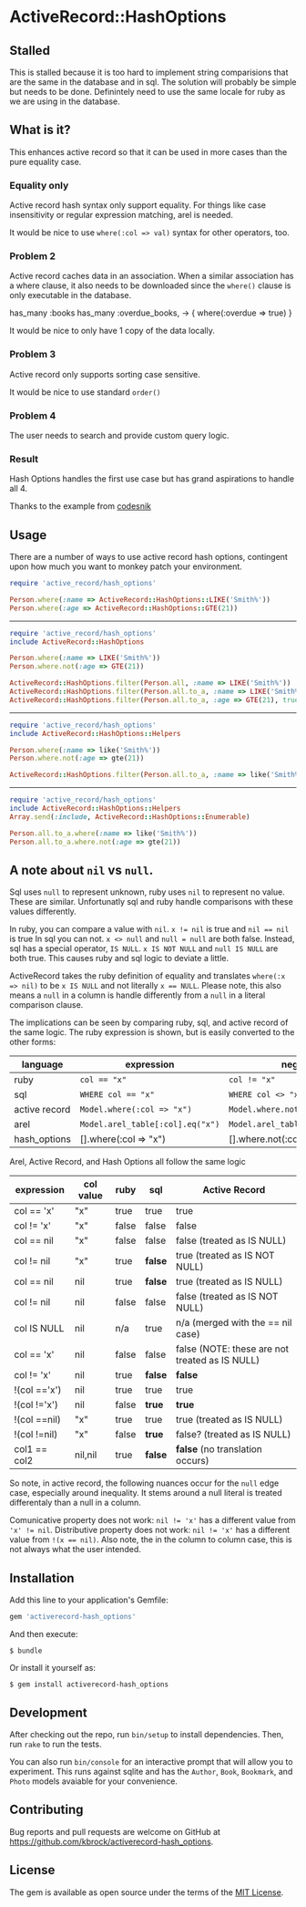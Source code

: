 # ActiveRecord::HashOptions

## Stalled

This is stalled because it is too hard to implement string comparisions that are the same in the database and in sql.
The solution will probably be simple but needs to be done. Definintely need to use the same locale for ruby as we are using in the database.

## What is it?

This enhances active record so that it can be used in more cases
than the pure equality case.

### Equality only

Active record hash syntax only support equality.
For things like case insensitivity or regular expression matching, arel is needed.

It would be nice to use `where(:col => val)` syntax for other operators, too.

### Problem 2

Active record caches data in an association. When a similar association has a where clause, it also needs to be downloaded since the `where()` clause is only executable in the database.

has_many :books
has_many :overdue_books, -> { where(:overdue => true) }

It would be nice to only have 1 copy of the data locally.

### Problem 3

Active record only supports sorting case sensitive.

It would be nice to use standard `order()`

### Problem 4

The user needs to search and provide custom query logic.

### Result

Hash Options handles the first use case but has grand aspirations to handle all 4.

Thanks to the example from [codesnik](https://gist.github.com/codesnik/2ebba1940c05b08b17f9)


## Usage

There are a number of ways to use active record hash options, contingent upon how much 
you want to monkey patch your environment.

```ruby
require 'active_record/hash_options'

Person.where(:name => ActiveRecord::HashOptions::LIKE('Smith%'))
Person.where(:age => ActiveRecord::HashOptions::GTE(21))
```

---

```ruby
require 'active_record/hash_options'
include ActiveRecord::HashOptions

Person.where(:name => LIKE('Smith%'))
Person.where.not(:age => GTE(21))

ActiveRecord::HashOptions.filter(Person.all, :name => LIKE('Smith%'))
ActiveRecord::HashOptions.filter(Person.all.to_a, :name => LIKE('Smith%'))
ActiveRecord::HashOptions.filter(Person.all.to_a, :age => GTE(21), true)
```

---

```ruby
require 'active_record/hash_options'
include ActiveRecord::HashOptions::Helpers

Person.where(:name => like('Smith%'))
Person.where.not(:age => gte(21))

ActiveRecord::HashOptions.filter(Person.all.to_a, :name => like('Smith%'))
```

---

```ruby
require 'active_record/hash_options'
include ActiveRecord::HashOptions::Helpers
Array.send(:include, ActiveRecord::HashOptions::Enumerable)

Person.all.to_a.where(:name => like('Smith%'))
Person.all.to_a.where.not(:age => gte(21))
```


## A note about `nil` vs `null`.

Sql uses `null` to represent unknown, ruby uses `nil` to represent no value. These are
similar. Unfortunatly sql and ruby handle comparisons with these values differently.

In ruby, you can compare a value with `nil`. `x != nil` is true and `nil == nil` is true
In sql you can not. `x <> null` and `null = null` are both false. Instead, sql has
a special operator, `IS NULL`. `x IS NOT NULL` and `null IS NULL` are both true.
This causes ruby and sql logic to deviate a little.

ActiveRecord takes the ruby definition of equality and translates `where(:x => nil)`
to be `x IS NULL` and not literally `x == NULL`. Please note, this also means a `null`
in a column is handle differently from a `null` in a literal comparison clause.

The implications can be seen by comparing ruby, sql, and active record of the same logic.
The ruby expression is shown, but is easily converted to the other forms:

language      | expression | negation
--------------|------------|---------
ruby          | `col == "x"`|`col != "x"`
sql           | `WHERE col == "x"`|`WHERE col <> "x"`
active record | `Model.where(:col => "x")`| `Model.where.not(:col => "x")`
arel          | `Model.arel_table[:col].eq("x")`|`Model.arel_table[:col].neq("x")`
hash_options  | [].where(:col => "x")| [].where.not(:col => "x")

Arel, Active Record, and Hash Options all follow the same logic

expression  |col value| ruby | sql    | Active Record
------------|---------|------|----    |-----
col == 'x'  | "x"     | true | true   | true
col != 'x'  | "x"     | false| false  | false
col == nil  | "x"     | false| false  | false (treated as IS NULL)
col != nil  | "x"     | true | **false**| true (treated as IS NOT NULL)
col == nil  | nil     | true | **false**| true (treated as IS NULL)
col != nil  | nil     | false| false  | false (treated as IS NOT NULL)
col IS NULL | nil     | n/a  | true   | n/a (merged with the == nil case)
col == 'x'  | nil     | false| false  | false (NOTE: these are not treated as IS NULL)
col != 'x'  | nil     | true | **false**| **false**
!(col =='x')| nil     | true | true   | true
!(col !='x')| nil     | false| **true** | **true**
!(col ==nil)| "x"     | true | true   | true (treated as IS NULL)
!(col !=nil)| "x"     | false| **true** | false? (treated as IS NULL)
col1 == col2| nil,nil | true | **false**| **false** (no translation occurs)

So note, in active record, the following nuances occur for the `null` edge case, especially
around inequality. It stems around a null literal is treated differentaly than a null in a
column.

Comunicative property does not work: `nil != 'x'` has a different value from `'x' != nil`.
Distributive property does not work: `nil != 'x'` has a different value from `!(x == nil)`.
Also note, the in the column to column case, this is not always what the user intended.


## Installation

Add this line to your application's Gemfile:

```ruby
gem 'activerecord-hash_options'
```

And then execute:

    $ bundle

Or install it yourself as:

    $ gem install activerecord-hash_options


## Development

After checking out the repo, run `bin/setup` to install dependencies. Then, run `rake` to run the tests.

You can also run `bin/console` for an interactive prompt that will allow you to experiment. This runs against sqlite and has the `Author`, `Book`, `Bookmark`, and `Photo` models
avaiable for your convenience.


## Contributing

Bug reports and pull requests are welcome on GitHub at https://github.com/kbrock/activerecord-hash_options.


## License

The gem is available as open source under the terms of the [MIT License](http://opensource.org/licenses/MIT).

